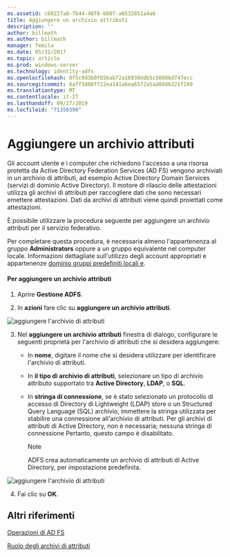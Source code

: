 ```yaml
---
ms.assetid: c60227a8-7b44-40f8-b807-a6532851a4a6
title: Aggiungere un archivio attributi
description: ''
author: billmath
ms.author: billmath
manager: femila
ms.date: 05/31/2017
ms.topic: article
ms.prod: windows-server
ms.technology: identity-adfs
ms.openlocfilehash: 0f5c9d3b0f856ab72a16930ddb5c50686d747ecc
ms.sourcegitcommit: 6aff3d88ff22ea141a6ea6572a5ad8dd6321f199
ms.translationtype: MT
ms.contentlocale: it-IT
ms.lasthandoff: 09/27/2019
ms.locfileid: "71358390"
---
```

# <a name="add-an-attribute-store"></a>Aggiungere un archivio attributi


Gli account utente e i computer che richiedono l'accesso a una risorsa protetta da Active Directory Federation Services \(AD FS\) vengono archiviati in un archivio di attributi, ad esempio Active Directory Domain Services \(servizi di dominio Active Directory\). Il motore di rilascio delle attestazioni utilizza gli archivi di attributi per raccogliere dati che sono necessari emettere attestazioni. Dati da archivi di attributi viene quindi proiettati come attestazioni.  
  
È possibile utilizzare la procedura seguente per aggiungere un archivio attributi per il servizio federativo.  
  
Per completare questa procedura, è necessaria almeno l'appartenenza al gruppo **Administrators** oppure a un gruppo equivalente nel computer locale.  Informazioni dettagliate sull'utilizzo degli account appropriati e appartenenze [dominio gruppi predefiniti locali e](https://go.microsoft.com/fwlink/?LinkId=83477).   
  
#### <a name="to-add-an-attribute-store"></a>Per aggiungere un archivio attributi  
  
1.  Aprire **Gestione ADFS**.  
  
2.  In **azioni** fare clic su **aggiungere un archivio attributi**.  

![aggiungere l'archivio di attributi](media/Add-an-Attribute-Store/addstore1.PNG)
  
3. Nel **aggiungere un archivio attributi** finestra di dialogo, configurare le seguenti proprietà per l'archivio di attributi che si desidera aggiungere:  
  
   -   In **nome**, digitare il nome che si desidera utilizzare per identificare l'archivio di attributi.  
  
   -   In **il tipo di archivio di attributi**, selezionare un tipo di archivio attributo supportato tra **Active Directory**, **LDAP**, o **SQL**.  
  
   -   In **stringa di connessione**, se è stato selezionato un protocollo di accesso di Directory di Lightweight \(LDAP\) store o un Structured Query Language \(SQL\) archivio, immettere la stringa utilizzata per stabilire una connessione all'archivio di attributi. Per gli archivi di attributi di Active Directory, non è necessaria; nessuna stringa di connessione Pertanto, questo campo è disabilitato.  
  
       > [!NOTE]  
       > ADFS crea automaticamente un archivio di attributi di Active Directory, per impostazione predefinita.  
 
![aggiungere l'archivio di attributi](media/Add-an-Attribute-Store/addstore2.PNG) 

4. Fai clic su **OK**.  
  
## <a name="additional-references"></a>Altri riferimenti  

[Operazioni di AD FS](../../ad-fs/AD-FS-2016-Operations.md)
  
[Ruolo degli archivi di attributi](../../ad-fs/technical-reference/The-Role-of-Attribute-Stores.md)  
